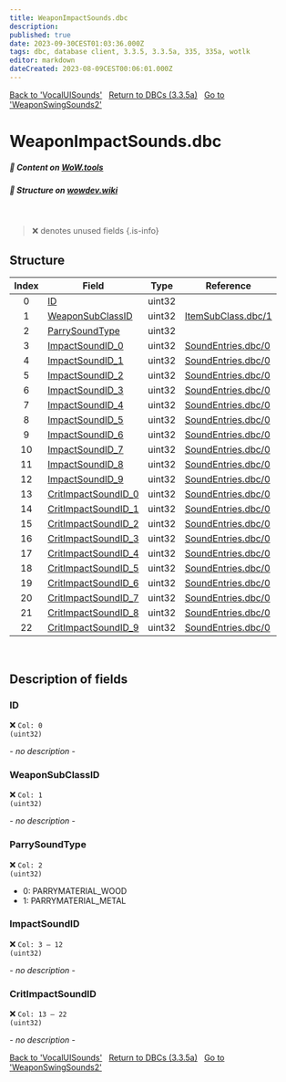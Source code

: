 ```yaml
---
title: WeaponImpactSounds.dbc
description:
published: true
date: 2023-09-30CEST01:03:36.000Z
tags: dbc, database client, 3.3.5, 3.3.5a, 335, 335a, wotlk
editor: markdown
dateCreated: 2023-08-09CEST00:06:01.000Z
---
```

<a href="https://trinitycore.info/files/DBC/335/vocaluisounds" class="mt-5 v-btn v-btn--depressed v-btn--flat v-btn--outlined theme--light v-size--default darkblue--text text--lighten-3"><span class="v-btn__content"><i aria-hidden="true" class="v-icon notranslate v-icon--left mdi mdi-arrow-left theme--light"></i><span>Back to 'VocalUISounds'</span></span></a>&nbsp;&nbsp;&nbsp;<a href="https://trinitycore.info/files/DBC/335/DBC" class="mt-5 v-btn v-btn--depressed v-btn--flat v-btn--outlined theme--light v-size--default darkblue--text text--lighten-3"><span class="v-btn__content"><i aria-hidden="true" class="v-icon notranslate v-icon--left mdi mdi-home-outline theme--light"></i><span>Return to DBCs (3.3.5a)</span></span></a>&nbsp;&nbsp;&nbsp;<a href="https://trinitycore.info/files/DBC/335/weaponswingsounds2" class="mt-5 v-btn v-btn--depressed v-btn--flat v-btn--outlined theme--light v-size--default darkblue--text text--lighten-3"><span class="v-btn__content"><span>Go to 'WeaponSwingSounds2'</span><i aria-hidden="true" class="v-icon notranslate v-icon--right mdi mdi-arrow-right theme--light"></i></span></a>

# WeaponImpactSounds.dbc
##### :open_book: Content on [WoW.tools](https://wow.tools/dbc/?dbc=weaponimpactsounds&build=3.3.5.12340)
##### :pencil: Structure on [wowdev.wiki](https://wowdev.wiki/DB/WeaponImpactSounds)
&nbsp;

> :x: denotes unused fields
{.is-info}


## Structure

| Index | Field | Type | Reference |
| :---: | --- | :---: | --- |
| 0 | [ID](#id-alt) | uint32 |  |
| 1 | [WeaponSubClassID](#weaponsubclassid) | uint32 | [ItemSubClass.dbc/1](/files/DBC/335/itemsubclass#subclassid) |
| 2 | [ParrySoundType](#parrysoundtype) | uint32 |  |
| 3 | [ImpactSoundID_0](#impactsoundid) | uint32 | [SoundEntries.dbc/0](/files/DBC/335/soundentries#id-alt) |
| 4 | [ImpactSoundID_1](#impactsoundid) | uint32 | [SoundEntries.dbc/0](/files/DBC/335/soundentries#id-alt) |
| 5 | [ImpactSoundID_2](#impactsoundid) | uint32 | [SoundEntries.dbc/0](/files/DBC/335/soundentries#id-alt) |
| 6 | [ImpactSoundID_3](#impactsoundid) | uint32 | [SoundEntries.dbc/0](/files/DBC/335/soundentries#id-alt) |
| 7 | [ImpactSoundID_4](#impactsoundid) | uint32 | [SoundEntries.dbc/0](/files/DBC/335/soundentries#id-alt) |
| 8 | [ImpactSoundID_5](#impactsoundid) | uint32 | [SoundEntries.dbc/0](/files/DBC/335/soundentries#id-alt) |
| 9 | [ImpactSoundID_6](#impactsoundid) | uint32 | [SoundEntries.dbc/0](/files/DBC/335/soundentries#id-alt) |
| 10 | [ImpactSoundID_7](#impactsoundid) | uint32 | [SoundEntries.dbc/0](/files/DBC/335/soundentries#id-alt) |
| 11 | [ImpactSoundID_8](#impactsoundid) | uint32 | [SoundEntries.dbc/0](/files/DBC/335/soundentries#id-alt) |
| 12 | [ImpactSoundID_9](#impactsoundid) | uint32 | [SoundEntries.dbc/0](/files/DBC/335/soundentries#id-alt) |
| 13 | [CritImpactSoundID_0](#critimpactsoundid) | uint32 | [SoundEntries.dbc/0](/files/DBC/335/soundentries#id-alt) |
| 14 | [CritImpactSoundID_1](#critimpactsoundid) | uint32 | [SoundEntries.dbc/0](/files/DBC/335/soundentries#id-alt) |
| 15 | [CritImpactSoundID_2](#critimpactsoundid) | uint32 | [SoundEntries.dbc/0](/files/DBC/335/soundentries#id-alt) |
| 16 | [CritImpactSoundID_3](#critimpactsoundid) | uint32 | [SoundEntries.dbc/0](/files/DBC/335/soundentries#id-alt) |
| 17 | [CritImpactSoundID_4](#critimpactsoundid) | uint32 | [SoundEntries.dbc/0](/files/DBC/335/soundentries#id-alt) |
| 18 | [CritImpactSoundID_5](#critimpactsoundid) | uint32 | [SoundEntries.dbc/0](/files/DBC/335/soundentries#id-alt) |
| 19 | [CritImpactSoundID_6](#critimpactsoundid) | uint32 | [SoundEntries.dbc/0](/files/DBC/335/soundentries#id-alt) |
| 20 | [CritImpactSoundID_7](#critimpactsoundid) | uint32 | [SoundEntries.dbc/0](/files/DBC/335/soundentries#id-alt) |
| 21 | [CritImpactSoundID_8](#critimpactsoundid) | uint32 | [SoundEntries.dbc/0](/files/DBC/335/soundentries#id-alt) |
| 22 | [CritImpactSoundID_9](#critimpactsoundid) | uint32 | [SoundEntries.dbc/0](/files/DBC/335/soundentries#id-alt) |
&nbsp;
## Description of fields

### ID <!-- {#id-alt} -->
:x: <code>Col: 0 (uint32)</code>

*- no description -*
&nbsp;

### WeaponSubClassID
:x: <code>Col: 1 (uint32)</code>

*- no description -*
&nbsp;

### ParrySoundType
:x: <code>Col: 2 (uint32)</code>

* 0: PARRYMATERIAL_WOOD
* 1: PARRYMATERIAL_METAL
&nbsp;

### ImpactSoundID
:x: <code>Col: 3 &ndash; 12 (uint32)</code>

*- no description -*
&nbsp;

### CritImpactSoundID
:x: <code>Col: 13 &ndash; 22 (uint32)</code>

*- no description -*
&nbsp;

<a href="https://trinitycore.info/files/DBC/335/vocaluisounds" class="mt-5 v-btn v-btn--depressed v-btn--flat v-btn--outlined theme--light v-size--default darkblue--text text--lighten-3"><span class="v-btn__content"><i aria-hidden="true" class="v-icon notranslate v-icon--left mdi mdi-arrow-left theme--light"></i><span>Back to 'VocalUISounds'</span></span></a>&nbsp;&nbsp;&nbsp;<a href="https://trinitycore.info/files/DBC/335/DBC" class="mt-5 v-btn v-btn--depressed v-btn--flat v-btn--outlined theme--light v-size--default darkblue--text text--lighten-3"><span class="v-btn__content"><i aria-hidden="true" class="v-icon notranslate v-icon--left mdi mdi-home-outline theme--light"></i><span>Return to DBCs (3.3.5a)</span></span></a>&nbsp;&nbsp;&nbsp;<a href="https://trinitycore.info/files/DBC/335/weaponswingsounds2" class="mt-5 v-btn v-btn--depressed v-btn--flat v-btn--outlined theme--light v-size--default darkblue--text text--lighten-3"><span class="v-btn__content"><span>Go to 'WeaponSwingSounds2'</span><i aria-hidden="true" class="v-icon notranslate v-icon--right mdi mdi-arrow-right theme--light"></i></span></a>
